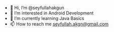- 👋 Hi, I’m @seyfullahakgun
- 👀 I’m interested in Android Development
- 🌱 I’m currently learning Java Basics
- 📫 How to reach me seyfullah.akgn@gmail.com

<!---
seyfullahakgun/seyfullahakgun is a ✨ special ✨ repository because its `README.md` (this file) appears on your GitHub profile.
You can click the Preview link to take a look at your changes.
--->
